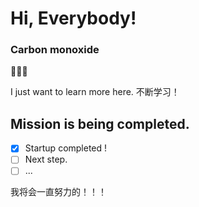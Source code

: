 # Hi, Everybody!
### Carbon monoxide
🫠🙂😉

I just want to learn more here.
不断学习！

## Mission is being completed.
- [x] Startup completed ! 
- [ ] Next step.
- [ ] ...
<!-- More updating -->

我将会一直努力的！！！